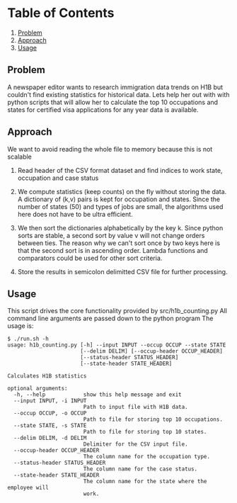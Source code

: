 # Table of Contents
1. [Problem](#problem)
2. [Approach](#approach)
3. [Usage](#usage)

## Problem
A newspaper editor wants to research immigration data trends on H1B but couldn't
find existing statistics for historical data. Lets help her out with with python
scripts that will allow her to calculate the top 10 occupations and states for
certified visa applications for any year data is available.

## Approach
We want to avoid reading the whole file to memory because this is not scalable

1. Read header of the CSV format dataset and find indices to work state, occupation
and case status

2. We compute statistics (keep counts) on the fly without storing the data.
A dictionary of (k,v) pairs is kept for occupation and states. Since the number
of states (50) and types of jobs are small, the algorithms used here does not have to
be ultra efficient.

3. We then sort the dictionaries alphabetically by the key k. Since python sorts
are stable, a second sort by value v will not change orders between ties.
The reason why we can't sort once by two keys here is that the second sort is in 
ascending order. Lambda functions and comparators could be used for other sort criteria.

4. Store the results in semicolon delimitted CSV file for further processing.

## Usage
This script drives the core functionality provided by src/h1b_counting.py
All command line arguments are passed down to the python program
The usage is:

	$ ./run.sh -h
	usage: h1b_counting.py [-h] --input INPUT --occup OCCUP --state STATE
	                       [--delim DELIM] [--occup-header OCCUP_HEADER]
	                       [--status-header STATUS_HEADER]
	                       [--state-header STATE_HEADER]

	Calculates H1B statistics

	optional arguments:
	  -h, --help            show this help message and exit
	  --input INPUT, -i INPUT
	                        Path to input file with H1B data.
	  --occup OCCUP, -o OCCUP
	                        Path to file for storing top 10 occupations.
	  --state STATE, -s STATE
	                        Path to file for storing top 10 states.
	  --delim DELIM, -d DELIM
	                        Delimiter for the CSV input file.
	  --occup-header OCCUP_HEADER
	                        The column name for the occupation type.
	  --status-header STATUS_HEADER
	                        The column name for the case status.
	  --state-header STATE_HEADER
	                        The column name for the state where the employee will
	                        work.
